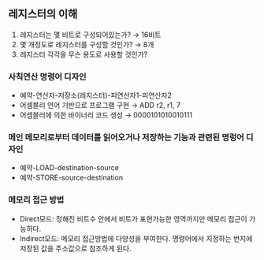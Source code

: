 ## 레지스터의 이해

1. 레지스터는 몇 비트로 구성되어있는가? → 16비트
2. 몇 개정도로 레지스터를 구성할 것인가? → 8개
3. 레지스터 각각을 무슨 용도로 사용할 것인가?

### 사칙연산 명령어 디자인

- 예약-연산자-저장소(레지스터)-피연산자1-피연산자2
- 어셈블리 언어 기반으로 프로그램 구현 → ADD r2, r1, 7
- 어셈블러에 의한 바이너리 코드 생성 → 0000101010010111

### 메인 메모리로부터 데이터를 읽어오거나 저장하는 기능과 관련된 명렁어 디자인

- 예약-LOAD-destination-source
- 예약-STORE-source-destination

### 메모리 접근 방법

- Direct모드: 정해진 비트수 안에서 비트가 표현가능한 영역까지만 메모리 접근이 가능하다.
- Indirect모드: 메모리 접근방법에 다양성을 부여한다. 명령어에서 지정하는 번지에 저장된 값을 주소값으로 참조하게 된다.
